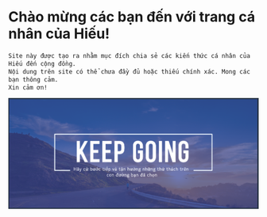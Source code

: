 # Chào mừng các bạn đến với trang cá nhân của Hiếu!

```
Site này được tạo ra nhằm mục đích chia sẻ các kiến thức cá nhân của Hiếu đến cộng đồng.
Nội dung trên site có thể chưa đầy đủ hoặc thiếu chính xác. Mong các bạn thông cảm. 
Xin cảm ơn!
``` 

![KEEP GOING](./images/hieu-banner.png)
